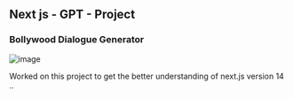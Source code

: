 ## Next js - GPT - Project

### Bollywood Dialogue Generator

![image](https://github.com/Rash-Hit/gpt3-quote-generator-nextjs/assets/73944177/0d801e2d-d962-4aec-b7b2-4d8037eaedde)

Worked on this project to get the better understanding of next.js version 14 .. 
